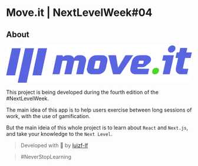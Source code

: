 # Move.it | NextLevelWeek#04

## About

<img src="./docs/logo.png" alt="Move It Logo">

This project is being developed during the fourth edition of the #NextLevelWeek.

The main idea of this app is to help users exercise between long sessions of work, with the use of gamification.

But the main ideia of this whole project is to learn about `React` and `Next.js`, and take your knowledge to the `Next Level`.

> Developed with 💜 by [luizf-lf](https://github.com/luizf-lf)

> #NeverStopLearning
